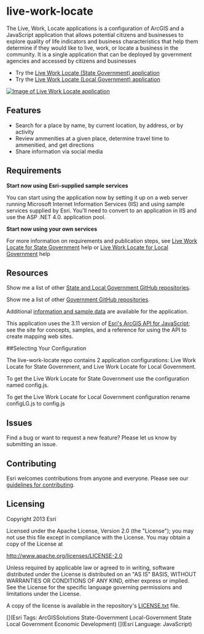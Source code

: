 live-work-locate
==============

The Live, Work, Locate applications is a configuration of ArcGIS and a JavaScript application that allows potential citizens and businesses to explore quality of life indicators and business characteristics that help them determine if they would like to live, work, or locate a business in the community. It is a single application that can be deployed by government agencies and accessed by citizens and businesses 

* Try the [Live Work Locate (State Government) application](http://links.esri.com/stategovernment/tryit/LiveWorkLocate/)
* Try the [Live Work Locate (Local Government) application](http://links.esri.com/localgovernment/tryit/LiveWorkLocate/)

[![Image of Live Work Locate application](live-work-locate.png "Live, Work,Locate application")](http://links.esri.com/stategovernment/tryit/LiveWorkLocate/)

## Features

* Search for a place by name, by current location, by address, or by activity
* Review ammenities at a given place, determine travel time to ammenitied,  and get directions
* Share information via social media

## Requirements

**Start now using Esri-supplied sample services**

You can start using the application now by setting it up on a web server running Microsoft Internet Information Services (IIS) and using sample services supplied by Esri.
You'll need to convert to an application in IIS and use the ASP .NET 4.0. application pool.

**Start now using your own services**

For more information on requirements and publication steps, see [Live Work Locate for State Government](http://links.esri.com/stategovernment/help/10.2/liveworklocate) help or [Live Work Locate for Local Government](http://links.esri.com/localgovernment/help/liveworklocate) help

## Resources

Show me a list of other [State and Local Government GitHub repositories](http://esri.github.io/#Government).

Show me a list of other [Government GitHub repositories](http://esri.github.io/#Government).

Additional [information and sample data](http://links.esri.com/stategovernment/help/10.2/liveworklocate)
are available for the application.

This application uses the 3.11 version of
[Esri's ArcGIS API for JavaScript](http://help.arcgis.com/en/webapi/javascript/arcgis/);
see the site for concepts, samples, and a reference for using the API to create mapping web sites.

##Selecting Your Configuration

The live-work-locate repo contains 2 application configurations: Live Work Locate for State Government, and Live Work Locate for Local Government.

To get the Live Work Locate for State Government use the configuration named config.js. 

To get the Live Work Locate for Local Government configuration rename configLG.js to config.js


## Issues

Find a bug or want to request a new feature?  Please let us know by submitting an issue.

## Contributing

Esri welcomes contributions from anyone and everyone.
Please see our [guidelines for contributing](https://github.com/esri/contributing).

## Licensing

Copyright 2013 Esri

Licensed under the Apache License, Version 2.0 (the "License");
you may not use this file except in compliance with the License.
You may obtain a copy of the License at

   http://www.apache.org/licenses/LICENSE-2.0

Unless required by applicable law or agreed to in writing, software
distributed under the License is distributed on an "AS IS" BASIS,
WITHOUT WARRANTIES OR CONDITIONS OF ANY KIND, either express or implied.
See the License for the specific language governing permissions and
limitations under the License.

A copy of the license is available in the repository's
[LICENSE.txt](https://raw.github.com/Esri/live-work-locate/master/LICENSE.txt) file.

[](Esri Tags: ArcGISSolutions State-Government Local-Government State Local Government Economic Development)
[](Esri Language: JavaScript)

